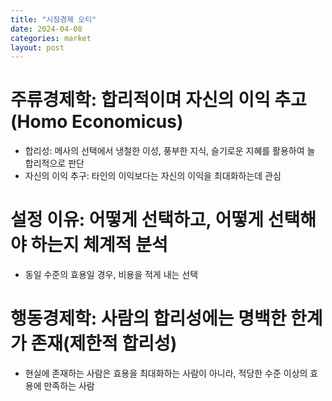 ```yaml
---
title: "시장경제 오티"
date: 2024-04-08
categories: market
layout: post
---
```

# 주류경제학: 합리적이며 자신의 이익 추고(Homo Economicus)
- 합리성: 메사의 선택에서 냉철한 이성, 풍부한 지식, 슬기로운 지혜를 활용하여 늘 합리적으로 판단
- 자신의 이익 추구: 타인의 이익보다는 자신의 이익을 최대화하는데 관심

# 설정 이유: 어떻게 선택하고, 어떻게 선택해야 하는지 체계적 분석
- 동일 수준의 효용일 경우, 비용을 적게 내는 선택

# 행동경제학: 사람의 합리성에는 명백한 한계가 존재(제한적 합리성)
- 현실에 존재하는 사람은 효용을 최대화하는 사람이 아니라, 적당한 수준 이상의 효용에 만족하는 사람
